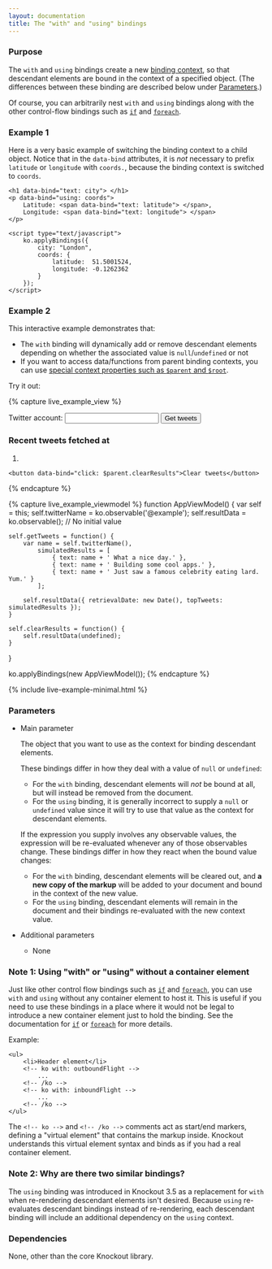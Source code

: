 ```yaml
---
layout: documentation
title: The "with" and "using" bindings
---
```


### Purpose
The `with` and `using` bindings create a new [binding context](binding-context.html), so that descendant elements are bound in the context of a specified object. (The differences between these binding are described below under [Parameters](#parameters).)

Of course, you can arbitrarily nest `with` and `using` bindings along with the other control-flow bindings such as [`if`](if-binding.html) and [`foreach`](foreach-binding.html).

### Example 1

Here is a very basic example of switching the binding context to a child object. Notice that in the `data-bind` attributes, it is *not* necessary to prefix `latitude` or `longitude` with `coords.`, because the binding context is switched to `coords`.

    <h1 data-bind="text: city"> </h1>
    <p data-bind="using: coords">
        Latitude: <span data-bind="text: latitude"> </span>,
        Longitude: <span data-bind="text: longitude"> </span>
    </p>

    <script type="text/javascript">
        ko.applyBindings({
            city: "London",
            coords: {
                latitude:  51.5001524,
                longitude: -0.1262362
            }
        });
    </script>

### Example 2

This interactive example demonstrates that:

 * The `with` binding will dynamically add or remove descendant elements depending on whether the associated value is `null`/`undefined` or not
 * If you want to access data/functions from parent binding contexts, you can use [special context properties such as `$parent` and `$root`](binding-context.html).

Try it out:

{% capture live_example_view %}
<form data-bind="submit: getTweets">
    Twitter account:
    <input data-bind="value: twitterName" />
    <button type="submit">Get tweets</button>
</form>

<div data-bind="with: resultData">
    <h3>Recent tweets fetched at <span data-bind="text: retrievalDate"> </span></h3>
    <ol data-bind="foreach: topTweets">
        <li data-bind="text: text"></li>
    </ol>

    <button data-bind="click: $parent.clearResults">Clear tweets</button>
</div>
{% endcapture %}

{% capture live_example_viewmodel %}
function AppViewModel() {
    var self = this;
    self.twitterName = ko.observable('@example');
    self.resultData = ko.observable(); // No initial value

    self.getTweets = function() {
        var name = self.twitterName(),
            simulatedResults = [
                { text: name + ' What a nice day.' },
                { text: name + ' Building some cool apps.' },
                { text: name + ' Just saw a famous celebrity eating lard. Yum.' }
            ];

        self.resultData({ retrievalDate: new Date(), topTweets: simulatedResults });
    }

    self.clearResults = function() {
        self.resultData(undefined);
    }
}

ko.applyBindings(new AppViewModel());
{% endcapture %}

{% include live-example-minimal.html %}

### Parameters

  * Main parameter

    The object that you want to use as the context for binding descendant elements.

    These bindings differ in how they deal with a value of `null` or `undefined`:
    
    * For the `with` binding, descendant elements will *not* be bound at all, but will instead be removed from the document.
    * For the `using` binding, it is generally incorrect to supply a `null` or `undefined` value since it will try to use that value as the context for descendant elements.

    If the expression you supply involves any observable values, the expression will be re-evaluated whenever any of those observables change. These bindings differ in how they react when the bound value changes:
    
    * For the `with` binding, descendant elements will be cleared out, and **a new copy of the markup** will be added to your document and bound in the context of the new value.
    * For the `using` binding, descendant elements will remain in the document and their bindings re-evaluated with the new context value.

  * Additional parameters

     * None

### Note 1: Using "with" or "using" without a container element

Just like other control flow bindings such as [`if`](if-binding.html) and [`foreach`](foreach-binding.html), you can use `with` and `using` without any container element to host it. This is useful if you need to use these bindings in a place where it would not be legal to introduce a new container element just to hold the binding. See the documentation for [`if`](if-binding.html) or [`foreach`](foreach-binding.html) for more details.

Example:

    <ul>
        <li>Header element</li>
        <!-- ko with: outboundFlight -->
            ...
        <!-- /ko -->
        <!-- ko with: inboundFlight -->
            ...
        <!-- /ko -->
    </ul>

The `<!-- ko -->` and `<!-- /ko -->` comments act as start/end markers, defining a "virtual element" that contains the markup inside. Knockout understands this virtual element syntax and binds as if you had a real container element.

### Note 2: Why are there two similar bindings?

The `using` binding was introduced in Knockout 3.5 as a replacement for `with` when re-rendering descendant elements isn't desired. Because `using` re-evaluates descendant bindings instead of re-rendering, each descendant binding will include an additional dependency on the `using` context.

### Dependencies

None, other than the core Knockout library.